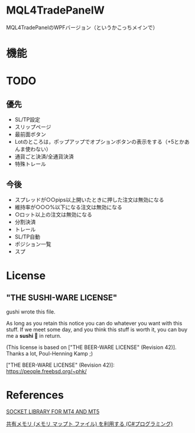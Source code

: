 # MQL4TradePanelW

MQL4TradePanelのWPFバージョン（というかこっちメインで）

# 機能


# TODO

## 優先

- SL/TP設定
- スリップページ
- 最前面ボタン
- Lotのところは，ポップアップでオプションボタンの表示をする（+5とかあんま使わない）
- 通貨ごと決済/全通貨決済
- 特殊トレール

## 今後

- スプレッドが○○pips以上開いたときに押した注文は無効になる
- 維持率が○○○%以下になる注文は無効になる
- ○ロット以上の注文は無効になる
- 分割決済
- トレール
- SL/TP自動
- ポジション一覧
- スプ

# License
## "THE SUSHI-WARE LICENSE"

gushi wrote this file.

As long as you retain this notice you can do whatever you want
with this stuff. If we meet some day, and you think this stuff
is worth it, you can buy me a **sushi 🍣** in return.

(This license is based on ["THE BEER-WARE LICENSE" (Revision 42)].
 Thanks a lot, Poul-Henning Kamp ;)

​["THE BEER-WARE LICENSE" (Revision 42)]: https://people.freebsd.org/~phk/

# References
[SOCKET LIBRARY FOR MT4 AND MT5](https://www.mql5.com/en/blogs/post/706665)

[共有メモリ (メモリ マップト ファイル) を利用する (C#プログラミング)](https://www.ipentec.com/document/csharp-use-memory-mapped-file)
